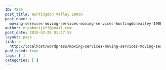 ```yaml
---
ID: 7895
post_title: Huntingdon Valley 19006
post_name: >
  moving-services-moving-services-moving-services-huntingdonvalley-19006
author: mrgabonijeff@gmail.com
post_date: 2018-03-28 01:47:58
layout: page
link: >
  http://localhost/wordpress/moving-services-moving-services-moving-services-huntingdonvalley-19006/
published: true
tags: [ ]
categories: [ ]
---
```


